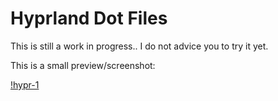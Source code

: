 # Hyprland Dot Files

This is still a work in progress.. I do not advice you to try it yet.

This is a small preview/screenshot:

[!hypr-1](source/images/hypr-1.png)
